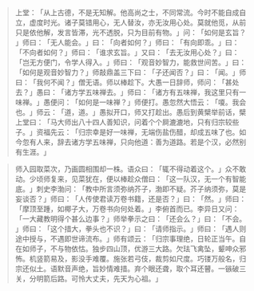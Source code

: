 > 上堂：​「从上古德，不是无知解。他高尚之士，不同常流。今时不能自成自立，虚度时光。诸子莫错用心，无人替汝，亦无汝用心处。莫就他觅，从前只是依他解，发言皆滞，光不透脱，只为目前有物。​」问：​「如何是玄旨？​」师曰：​「无人能会。​」曰：​「向者如何？​」师曰：​「有向即乖。​」曰：​「不向者如何？​」师曰：​「谁求玄旨。​」又曰：​「去无汝用心处？​」曰：​「岂无方便门，令学人得入。​」师曰：​「观音妙智力，能救世间苦。​」曰：​「如何是观音妙智力？​」师敲鼎盖三下曰：​「子还闻否？​」曰：​「闻。​」师曰：​「我何不闻？​」僧无语。师以棒趁下。大愚一日辞师，师问：​「甚处去？​」愚曰：​「诸方学五味禅去。​」师曰：​「诸方有五味禅，我这里只有一味禅。​」愚便问：​「如何是一味禅？​」师便打。愚忽然大悟云：​「嗄。我会也。​」师云：​「道，道。​」愚拟开口，师又打趁出。愚后到黄檗举前话，檗上堂曰：​「马大师出八十四人善知识，问着个个屙漉漉地，只有归宗较些子。​」资福先云：​「归宗幸是好一味禅，无端伤盐伤醋，却成五味了也。如今忽有人来，辞去诸方学五味禅，只向他道：善为道路。若是个汉，必然别有生涯。​」

> 师入园取菜次，乃画圆相围却一株。语众曰：​「辄不得动着这个。​」众不敢动。少顷师复来，见菜犹在，便以棒趁众僧曰：​「这一队汉，无一个有智能底。​」刺史李渤问：​「教中所言须弥纳芥子，渤即不疑。芥子纳须弥，莫是妄谈否？​」师曰：​「人传使君读万卷书籍，还是否？​」曰：​「然。​」师曰：​「摩顶至踵，如椰子大，万卷书向何处着。​」李俯首而已。李异日又问：​「一大藏教明得个甚么边事？​」师举拳示之曰：​「还会么？​」曰：​「不会。​」师曰：​「这个措大，拳头也不识？​」曰：​「请师指示。​」师曰：​「遇人则途中授与，不遇即世谛流布。​」师有颂云：​「归宗事理绝，日轮正当午。自在如师子，不与物依怙。独步四山顶，优游三大路。欠珐飞禽坠，颦呻众邪怖。机竖箭易及，影没手难覆。施张若弓伎，裁剪如尺度。巧镂万般名，归宗还似土。语默音声绝，旨妙情难措。弃个眼还聋，取个耳还瞽。一镞破三关，分明箭后路。可怜大丈夫，先天为心祖。​」


